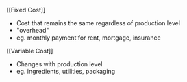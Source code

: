 
[[Fixed Cost]]
- Cost that remains the same regardless of production level
- "overhead"
- eg. monthly payment for rent, mortgage, insurance

[[Variable Cost]]
- Changes with production level
- eg. ingredients, utilities, packaging


